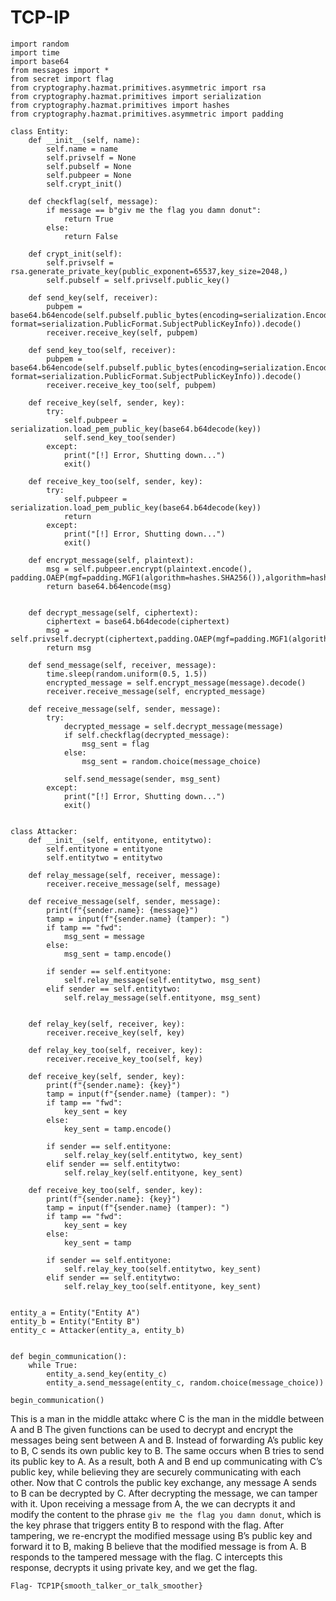 # TCP-IP

```
import random
import time
import base64
from messages import *
from secret import flag
from cryptography.hazmat.primitives.asymmetric import rsa
from cryptography.hazmat.primitives import serialization
from cryptography.hazmat.primitives import hashes
from cryptography.hazmat.primitives.asymmetric import padding

class Entity:
	def __init__(self, name):
		self.name = name
		self.privself = None
		self.pubself = None
		self.pubpeer = None
		self.crypt_init()

	def checkflag(self, message):
		if message == b"giv me the flag you damn donut":
			return True
		else:
			return False

	def crypt_init(self):
		self.privself = rsa.generate_private_key(public_exponent=65537,key_size=2048,)
		self.pubself = self.privself.public_key()

	def send_key(self, receiver):
		pubpem = base64.b64encode(self.pubself.public_bytes(encoding=serialization.Encoding.PEM, format=serialization.PublicFormat.SubjectPublicKeyInfo)).decode()
		receiver.receive_key(self, pubpem)

	def send_key_too(self, receiver):
		pubpem = base64.b64encode(self.pubself.public_bytes(encoding=serialization.Encoding.PEM, format=serialization.PublicFormat.SubjectPublicKeyInfo)).decode()
		receiver.receive_key_too(self, pubpem)

	def receive_key(self, sender, key):
		try:
			self.pubpeer = serialization.load_pem_public_key(base64.b64decode(key))
			self.send_key_too(sender)
		except:
			print("[!] Error, Shutting down...")
			exit()

	def receive_key_too(self, sender, key):
		try:
			self.pubpeer = serialization.load_pem_public_key(base64.b64decode(key))
			return
		except:
			print("[!] Error, Shutting down...")
			exit()

	def encrypt_message(self, plaintext):
		msg = self.pubpeer.encrypt(plaintext.encode(), padding.OAEP(mgf=padding.MGF1(algorithm=hashes.SHA256()),algorithm=hashes.SHA256(),label=None))
		return base64.b64encode(msg)


	def decrypt_message(self, ciphertext):
		ciphertext = base64.b64decode(ciphertext)
		msg = self.privself.decrypt(ciphertext,padding.OAEP(mgf=padding.MGF1(algorithm=hashes.SHA256()),algorithm=hashes.SHA256(),label=None))
		return msg

	def send_message(self, receiver, message):
		time.sleep(random.uniform(0.5, 1.5))
		encrypted_message = self.encrypt_message(message).decode()
		receiver.receive_message(self, encrypted_message)

	def receive_message(self, sender, message):
		try:
			decrypted_message = self.decrypt_message(message)
			if self.checkflag(decrypted_message):
				msg_sent = flag
			else:
				msg_sent = random.choice(message_choice)

			self.send_message(sender, msg_sent)
		except:
			print("[!] Error, Shutting down...")
			exit()


class Attacker:
	def __init__(self, entityone, entitytwo):
		self.entityone = entityone
		self.entitytwo = entitytwo

	def relay_message(self, receiver, message):
		receiver.receive_message(self, message)

	def receive_message(self, sender, message):
		print(f"{sender.name}: {message}")
		tamp = input(f"{sender.name} (tamper): ")
		if tamp == "fwd":
			msg_sent = message
		else:
			msg_sent = tamp.encode()

		if sender == self.entityone:
			self.relay_message(self.entitytwo, msg_sent)
		elif sender == self.entitytwo:
			self.relay_message(self.entityone, msg_sent)

	
	def relay_key(self, receiver, key):
		receiver.receive_key(self, key)

	def relay_key_too(self, receiver, key):
		receiver.receive_key_too(self, key)

	def receive_key(self, sender, key):
		print(f"{sender.name}: {key}")
		tamp = input(f"{sender.name} (tamper): ")
		if tamp == "fwd":
			key_sent = key
		else:
			key_sent = tamp.encode()

		if sender == self.entityone:
			self.relay_key(self.entitytwo, key_sent)
		elif sender == self.entitytwo:
			self.relay_key(self.entityone, key_sent)

	def receive_key_too(self, sender, key):
		print(f"{sender.name}: {key}")
		tamp = input(f"{sender.name} (tamper): ")
		if tamp == "fwd":
			key_sent = key
		else:
			key_sent = tamp

		if sender == self.entityone:
			self.relay_key_too(self.entitytwo, key_sent)
		elif sender == self.entitytwo:
			self.relay_key_too(self.entityone, key_sent)


entity_a = Entity("Entity A")
entity_b = Entity("Entity B")
entity_c = Attacker(entity_a, entity_b)


def begin_communication():
	while True:
		entity_a.send_key(entity_c)
		entity_a.send_message(entity_c, random.choice(message_choice))

begin_communication()
```
This is a man in the middle attakc where C is the man in the middle between A and B
The given functions can be used to decrypt and encrypt the messages being sent between A and B.
Instead of forwarding A’s public key to B, C sends its own public key to B. The same occurs when B tries to send its public key to A. As a result, both A and B end up communicating with C’s public key, while believing they are securely communicating with each other.
Now that C controls the public key exchange, any message A sends to B can be decrypted by C. After decrypting the message, we can tamper with it.
Upon receiving a message from A, the we can decrypts it and modify the content to the phrase `giv me the flag you damn donut`, which is the key phrase that triggers entity B to respond with the flag.
After tampering, we re-encrypt the modified message using B’s public key and forward it to B, making B believe that the modified message is from A.
B responds to the tampered message with the flag. C intercepts this response, decrypts it using private key, and we get the flag.


`Flag- TCP1P{smooth_talker_or_talk_smoother}   `
